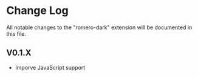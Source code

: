# Change Log

All notable changes to the "romero-dark" extension will be documented in this file.

## V0.1.X

- Imporve JavaScript support
